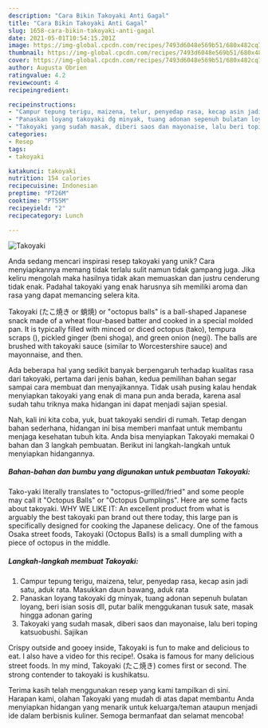 ```yaml
---
description: "Cara Bikin Takoyaki Anti Gagal"
title: "Cara Bikin Takoyaki Anti Gagal"
slug: 1658-cara-bikin-takoyaki-anti-gagal
date: 2021-05-01T10:54:15.201Z
image: https://img-global.cpcdn.com/recipes/7493d6048e569b51/680x482cq70/takoyaki-foto-resep-utama.jpg
thumbnail: https://img-global.cpcdn.com/recipes/7493d6048e569b51/680x482cq70/takoyaki-foto-resep-utama.jpg
cover: https://img-global.cpcdn.com/recipes/7493d6048e569b51/680x482cq70/takoyaki-foto-resep-utama.jpg
author: Augusta Obrien
ratingvalue: 4.2
reviewcount: 4
recipeingredient:

recipeinstructions:
- "Campur tepung terigu, maizena, telur, penyedap rasa, kecap asin jadi satu, aduk rata. Masukkan daun bawang, aduk rata"
- "Panaskan loyang takoyaki dg minyak, tuang adonan sepenuh bulatan loyang, beri isian sosis dll, putar balik menggukanan tusuk sate, masak hingga adonan garing"
- "Takoyaki yang sudah masak, diberi saos dan mayonaise, lalu beri toping katsuobushi. Sajikan"
categories:
- Resep
tags:
- takoyaki

katakunci: takoyaki 
nutrition: 154 calories
recipecuisine: Indonesian
preptime: "PT26M"
cooktime: "PT55M"
recipeyield: "2"
recipecategory: Lunch

---
```



![Takoyaki](https://img-global.cpcdn.com/recipes/7493d6048e569b51/680x482cq70/takoyaki-foto-resep-utama.jpg)

Anda sedang mencari inspirasi resep takoyaki yang unik? Cara menyiapkannya memang tidak terlalu sulit namun tidak gampang juga. Jika keliru mengolah maka hasilnya tidak akan memuaskan dan justru cenderung tidak enak. Padahal takoyaki yang enak harusnya sih memiliki aroma dan rasa yang dapat memancing selera kita.

Takoyaki (たこ焼き or 蛸焼) or &#34;octopus balls&#34; is a ball-shaped Japanese snack made of a wheat flour-based batter and cooked in a special molded pan. It is typically filled with minced or diced octopus (tako), tempura scraps (), pickled ginger (beni shoga), and green onion (negi). The balls are brushed with takoyaki sauce (similar to Worcestershire sauce) and mayonnaise, and then.

Ada beberapa hal yang sedikit banyak berpengaruh terhadap kualitas rasa dari takoyaki, pertama dari jenis bahan, kedua pemilihan bahan segar sampai cara membuat dan menyajikannya. Tidak usah pusing kalau hendak menyiapkan takoyaki yang enak di mana pun anda berada, karena asal sudah tahu triknya maka hidangan ini dapat menjadi sajian spesial.


Nah, kali ini kita coba, yuk, buat takoyaki sendiri di rumah. Tetap dengan bahan sederhana, hidangan ini bisa memberi manfaat untuk membantu menjaga kesehatan tubuh kita. Anda bisa menyiapkan Takoyaki memakai 0 bahan dan 3 langkah pembuatan. Berikut ini langkah-langkah untuk menyiapkan hidangannya.

<!--inarticleads1-->

##### Bahan-bahan dan bumbu yang digunakan untuk pembuatan Takoyaki:



Tako-yaki literally translates to &#34;octopus-grilled/fried&#34; and some people may call it &#34;Octopus Balls&#34; or &#34;Octopus Dumplings&#34;. Here are some facts about takoyaki. WHY WE LIKE IT: An excellent product from what is arguably the best takoyaki pan brand out there today, this large pan is specifically designed for cooking the Japanese delicacy. One of the famous Osaka street foods, Takoyaki (Octopus Balls) is a small dumpling with a piece of octopus in the middle. 

<!--inarticleads2-->

##### Langkah-langkah membuat Takoyaki:

1. Campur tepung terigu, maizena, telur, penyedap rasa, kecap asin jadi satu, aduk rata. Masukkan daun bawang, aduk rata
1. Panaskan loyang takoyaki dg minyak, tuang adonan sepenuh bulatan loyang, beri isian sosis dll, putar balik menggukanan tusuk sate, masak hingga adonan garing
1. Takoyaki yang sudah masak, diberi saos dan mayonaise, lalu beri toping katsuobushi. Sajikan


Crispy outside and gooey inside, Takoyaki is fun to make and delicious to eat. I also have a video for this recipe!. Osaka is famous for many delicious street foods. In my mind, Takoyaki (たこ焼き) comes first or second. The strong contender to takoyaki is kushikatsu. 

Terima kasih telah menggunakan resep yang kami tampilkan di sini. Harapan kami, olahan Takoyaki yang mudah di atas dapat membantu Anda menyiapkan hidangan yang menarik untuk keluarga/teman ataupun menjadi ide dalam berbisnis kuliner. Semoga bermanfaat dan selamat mencoba!
